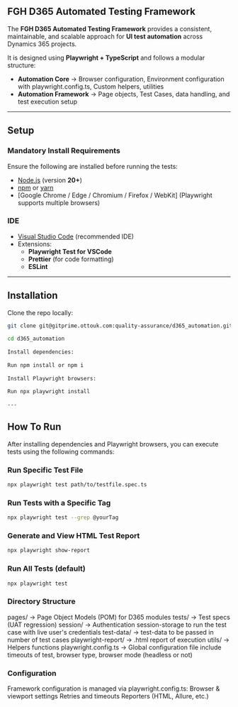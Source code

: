 ## FGH D365 Automated Testing Framework

The **FGH D365 Automated Testing Framework** provides a consistent, maintainable, and scalable approach for **UI test automation** across Dynamics 365 projects.  

It is designed using **Playwright + TypeScript** and follows a modular structure:  

- **Automation Core** → Browser configuration, Environment configuration with playwright.config.ts, Custom helpers, utilities
- **Automation Framework** → Page objects, Test Cases, data handling, and test execution setup  

---

## Setup

### Mandatory Install Requirements  

Ensure the following are installed before running the tests:  

- [Node.js](https://nodejs.org/en/download/) (version **20+**)  
- [npm](https://docs.npmjs.com/downloading-and-installing-node-js-and-npm) or [yarn](https://yarnpkg.com/)  
- [Google Chrome / Edge / Chromium / Firefox / WebKit] (Playwright supports multiple browsers)  

### IDE

- [Visual Studio Code](https://code.visualstudio.com/) (recommended IDE)  
- Extensions:  
  - **Playwright Test for VSCode**  
  - **Prettier** (for code formatting)  
  - **ESLint**  

---

## Installation

Clone the repo locally:  

```bash
git clone git@gitprime.ottouk.com:quality-assurance/d365_automation.git
 
cd d365_automation
 
Install dependencies:
 
Run npm install or npm i
 
Install Playwright browsers:
 
Run npx playwright install
 
---
 ```

## How To Run

After installing dependencies and Playwright browsers, you can execute tests using the following commands:

### Run Specific Test File

```bash
npx playwright test path/to/testfile.spec.ts
```

### Run Tests with a Specific Tag

```bash
npx playwright test --grep @yourTag
```

### Generate and View HTML Test Report

```bash
npx playwright show-report
```

### Run All Tests (default)  

```bash
npx playwright test

```

### Directory Structure

pages/           → Page Object Models (POM) for D365 modules
tests/           → Test specs (UAT regression)
session/         → Authentication session-storage to run the test case with live user's credentials
test-data/       → test-data to be passed in number of test cases
playwright-report/     → .html report of execution
utils/           → Helpers functions
playwright.config.ts      → Global configuration file include timeouts of test, browser type, browser mode (headless or not)

### Configuration

Framework configuration is managed via playwright.config.ts:
Browser & viewport settings
Retries and timeouts
Reporters (HTML, Allure, etc.)
